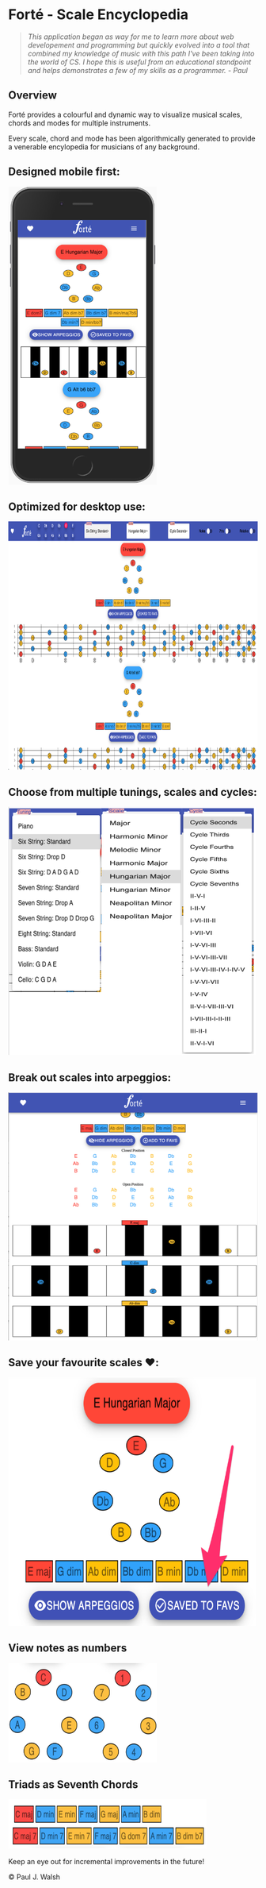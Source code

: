 # Forté - Scale Encyclopedia

> _This application began as way for me to learn more about web developement and programming but quickly evolved into a tool that combined my knowledge of music with this path I've been taking into the world of CS. I hope this is useful from an educational standpoint and helps demonstrates a few of my skills as a programmer. - Paul_

## Overview

Forté provides a colourful and dynamic way to visualize musical scales, chords and modes for multiple instruments.

Every scale, chord and mode has been algorithmically generated to provide a venerable encylopedia for musicians of any background.

## Designed mobile first:

<div >
  <img width="300" height="600" src="./images/forte-mobile.png">
</div>

## Optimized for desktop use:

<div >
  <img width="800" height="500" src="./images/forte-desktop.png">
</div>

## Choose from multiple tunings, scales and cycles:

<div >
  <img width="500" height="500" src="./images/forte-tsc.png">
</div>

## Break out scales into arpeggios:

<div >
  <img width="800" height="500" src="./images/forte-arpeggios.png">
</div>

## Save your favourite scales ❤️:

<div >
  <img width="500" height="500" src="./images/forte-saved.png">
</div>

## View notes as numbers

<div >
  <img width="300" height="200" src="./images/forte-notes-nums.png">
</div>

## Triads as Seventh Chords

<div >
  <img width="400" height="100" src="./images/forte-triads.png">
</div>

Keep an eye out for incremental improvements in the future!

© Paul J. Walsh
